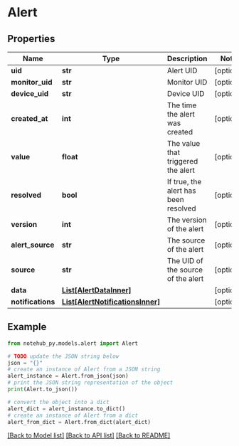 # Alert


## Properties

Name | Type | Description | Notes
------------ | ------------- | ------------- | -------------
**uid** | **str** | Alert UID | [optional] 
**monitor_uid** | **str** | Monitor UID | [optional] 
**device_uid** | **str** | Device UID | [optional] 
**created_at** | **int** | The time the alert was created | [optional] 
**value** | **float** | The value that triggered the alert | [optional] 
**resolved** | **bool** | If true, the alert has been resolved | [optional] 
**version** | **int** | The version of the alert | [optional] 
**alert_source** | **str** | The source of the alert | [optional] 
**source** | **str** | The UID of the source of the alert | [optional] 
**data** | [**List[AlertDataInner]**](AlertDataInner.md) |  | [optional] 
**notifications** | [**List[AlertNotificationsInner]**](AlertNotificationsInner.md) |  | [optional] 

## Example

```python
from notehub_py.models.alert import Alert

# TODO update the JSON string below
json = "{}"
# create an instance of Alert from a JSON string
alert_instance = Alert.from_json(json)
# print the JSON string representation of the object
print(Alert.to_json())

# convert the object into a dict
alert_dict = alert_instance.to_dict()
# create an instance of Alert from a dict
alert_from_dict = Alert.from_dict(alert_dict)
```
[[Back to Model list]](../README.md#documentation-for-models) [[Back to API list]](../README.md#documentation-for-api-endpoints) [[Back to README]](../README.md)



